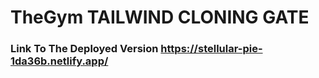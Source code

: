 # TheGym TAILWIND CLONING GATE
### Link To The Deployed Version https://stellular-pie-1da36b.netlify.app/
